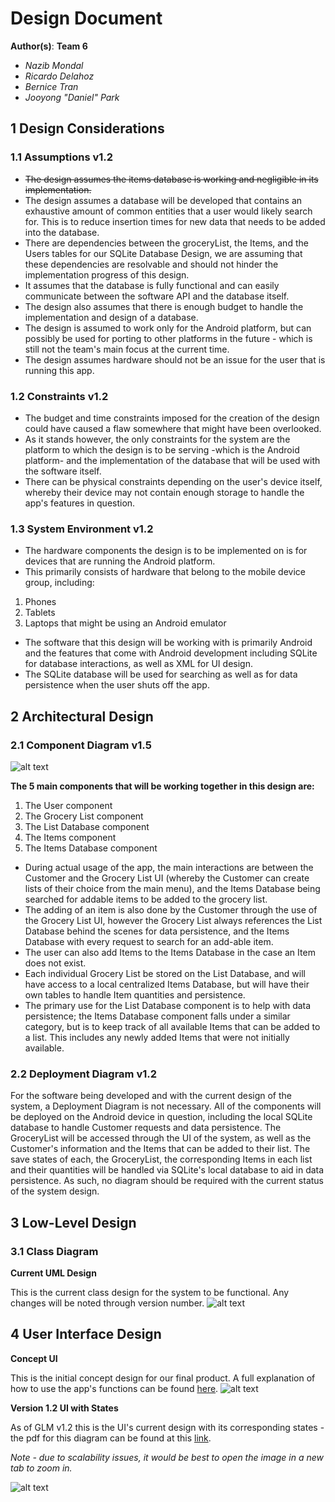 [components]: https://github.com/qc-se-fall2017/370Fall17Team6/blob/master/GroupProject/Docs/designPNG/componentDiagram.png "Components Diagram - Nazib Mondal"
[low-level-class]:https://github.com/qc-se-fall2017/370Fall17Team6/blob/master/GroupProject/Design-Team/teamDesign.PNG "Class Diagram - Team Design"
[UI]:https://github.com/qc-se-fall2017/370Fall17Team6/blob/master/GroupProject/Docs/designPNG/designUI.png "UI Design - Nazib Mondal"
[states]:https://github.com/qc-se-fall2017/370Fall17Team6/blob/master/GroupProject/Docs/designPNG/UIStates.png?raw=true "UI States v1.2 - Nazib Mondal"
[here]: https://github.com/qc-se-fall2017/370Fall17Team6/blob/master/GroupProject/Docs/UserManual.md
[link]: https://github.com/qc-se-fall2017/370Fall17Team6/blob/master/GroupProject/diagramPDF/UIStates.pdf
# Design Document

**Author(s)**: **Team 6**

- *Nazib Mondal*
- *Ricardo Delahoz*
- *Bernice Tran*
- *Jooyong "Daniel" Park*

## 1 Design Considerations

[//]: # (~~~This is just a comment - The interaction between the software and the items database -GroceryStoreDatabase- needs to be further defined on a lower level. As it stands we are using an imaginary database and have yet to properly implement the way the database would work. The design itself also does not reflect how the UI would be handled.~~~)

### 1.1 Assumptions v1.2

* ~~The design assumes the items database is working and negligible in its implementation.~~
* The design assumes a database will be developed that contains an exhaustive amount of common entities that a user would likely search for. This is to reduce insertion times for new data that needs to be added into the database.
* There are dependencies between the groceryList, the Items, and the Users tables for our SQLite Database Design, we are
assuming that these dependencies are resolvable and should not hinder the implementation progress of this design.
* It assumes that the database is fully functional and can easily communicate between the software API and the database itself.
* The design also assumes that there is enough budget to handle the implementation and design of a database.
* The design is assumed to work only for the Android platform, but can possibly be used for porting to other platforms in the future - which is still not the team's main focus at the current time.
* The design assumes hardware should not be an issue for the user that is running this app.

### 1.2 Constraints v1.2

* The budget and time constraints imposed for the creation of the design could have caused a flaw somewhere that might have been overlooked.
* As it stands however, the only constraints for the system are the platform to which the design is to be serving -which is the Android platform- and the implementation of the database that will be used with the software itself.
* There can be physical constraints depending on the user's device itself, whereby their device may not contain enough storage to handle the app's features in question.

### 1.3 System Environment v1.2

* The hardware components the design is to be implemented on is for devices that are running the Android platform.
* This primarily consists of hardware that belong to the mobile device group, including:

 1. Phones
 2. Tablets
 3. Laptops that might be using an Android emulator

* The software that this design will be working with is primarily Android and the features that come with Android development including SQLite for database interactions, as well as XML for UI design.
* The SQLite database will be used for searching as well as for data persistence when the user shuts off the app.

## 2 Architectural Design

### 2.1 Component Diagram v1.5
![alt text][components]

**The 5 main components that will be working together in this design are:**

 1. The User component
 2. The Grocery List component
 3. The List Database component
 4. The Items component
 5. The Items Database component

* During actual usage of the app, the main interactions are between the Customer and the Grocery List UI (whereby the Customer can create lists of their choice from the main menu), and the Items Database being searched for addable items to be added to the grocery list.
* The adding of an item is also done by the Customer through the use of the Grocery List UI, however the Grocery List always references the List Database behind the scenes for data persistence, and the Items Database with every request to search for an add-able item.
* The user can also add Items to the Items Database in the case an Item does not exist.
* Each individual Grocery List be stored on the List Database, and will have access to a local centralized Items Database, but will have their own tables to handle Item quantities and persistence.
* The primary use for the List Database component is to help with data persistence; the Items Database component falls under a similar category, but is to keep track of all available Items that can be added to a list. This includes any newly added Items that were not initially available.

### 2.2 Deployment Diagram v1.2

For the software being developed and with the current design of the system, a Deployment Diagram is not necessary. All of the components will be deployed on the Android device in question, including the local SQLite database to handle Customer requests and data persistence. The GroceryList will be accessed through the UI of the system, as well as the Customer's information and the Items that can be added to their list. The save states of each, the GroceryList, the corresponding Items in each list and their quantities will be handled via SQLite's local database to aid in data persistence. As such, no diagram should be required with the current status of the system design.

## 3 Low-Level Design

### 3.1 Class Diagram
**Current UML Design**

This is the current class design for the system to be functional. Any changes will be noted through version number.
![alt text][low-level-class]

## 4 User Interface Design
**Concept UI**

This is the initial concept design for our final product. A full explanation of how to use the app's functions can be found [here].
![alt text][UI]

**Version 1.2 UI with States**

As of GLM v1.2 this is the UI's current design with its corresponding states - the pdf for this diagram can be found at this [link].

*Note - due to scalability issues, it would be best to open the image in a new tab to zoom in.*

![alt text][states]
